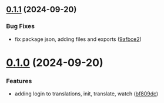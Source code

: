 ## [0.1.1](https://github.com/hijuliancode/elevationteam-translations/compare/v0.1.0...v0.1.1) (2024-09-20)


### Bug Fixes

* fix package json, adding files and exports ([9afbce2](https://github.com/hijuliancode/elevationteam-translations/commit/9afbce2062974f082f2da17400b0fe9c5a3f2960))

# [0.1.0](https://github.com/hijuliancode/elevationteam-translations/compare/v0.0.0...v0.1.0) (2024-09-20)


### Features

* adding login to translations, init, translate, watch ([bf809dc](https://github.com/hijuliancode/elevationteam-translations/commit/bf809dcedb76491f9caf798dcbcca9099f365d35))
